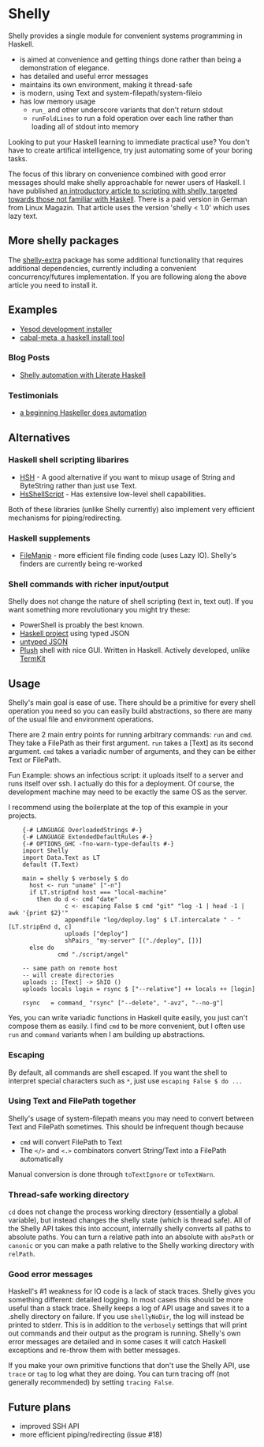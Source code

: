 # Shelly

Shelly provides a single module for convenient systems programming in Haskell.

* is aimed at convenience and getting things done rather than being a demonstration of elegance.
* has detailed and useful error messages
* maintains its own environment, making it thread-safe
* is modern, using Text and system-filepath/system-fileio
* has low memory usage
  * `run_` and other underscore variants that don't return stdout
  * `runFoldLines` to run a fold operation over each line rather than loading all of stdout into memory

Looking to put your Haskell learning to immediate practical use? You don't have to create artifical intelligence, try just automating some of your boring tasks.

The focus of this library on convenience combined with good error messages should make shelly approachable for newer users of Haskell.
I have published [an introductory article to scripting with shelly, targeted towards those not familiar with Haskell](http://www.linux-magazin.de/Online-Artikel/Shell-scripting-with-type-safety-using-Haskell/). There is a paid version in German from Linux Magazin.
That article uses the version 'shelly < 1.0' which uses lazy text.



## More shelly packages

The [shelly-extra](http://hackage.haskell.org/package/shelly-extra) package has some additional functionality that requires additional dependencies, currently including a convenient concurrency/futures implementation. If you are following along the above article you need to install it.


## Examples

* [Yesod development installer](https://github.com/yesodweb/scripts/blob/master/install.hs)
* [cabal-meta, a haskell install tool](https://github.com/yesodweb/cabal-meta/blob/master/main.hs)


### Blog Posts

* [Shelly automation with Literate Haskell](http://www.scholarslab.org/dh-developer/shell-programming-in-haskell-converting-s5-slides-to-pdf/)


### Testimonials

* [a beginning Haskeller does automation](http://www.reddit.com/r/haskell/comments/w86gu/my_current_job_task_is_boring_so_i_wrote_a_simple/)


## Alternatives

### Haskell shell scripting libarires

* [HSH](http://hackage.haskell.org/package/HSH) - A good alternative if you want to mixup usage of String and ByteString rather than just use Text.
* [HsShellScript](http://hackage.haskell.org/packages/archive/hsshellscript/3.1.0/doc/html/HsShellScript.html) - Has extensive low-level shell capabilities.

Both of these libraries (unlike Shelly currently) also implement very efficient mechanisms for piping/redirecting.

### Haskell supplements

* [FileManip](hackage.haskell.org/package/FileManip) - more efficient file finding code (uses Lazy IO). Shelly's finders are currently being re-worked

### Shell commands with richer input/output

Shelly does not change the nature of shell scripting (text in, text out).
If you want something more revolutionary you might try these:

* PowerShell is proably the best known.
* [Haskell project](https://github.com/pkamenarsky/ytools) using typed JSON
* [untyped JSON](https://github.com/benbernard/RecordStream)
* [Plush](https://github.com/mzero/plush) shell with nice GUI. Written in Haskell. Actively developed, unlike [TermKit](https://github.com/unconed/TermKit/)


## Usage

Shelly's main goal is ease of use.
There should be a primitive for every shell operation you need so you can easily build abstractions, so there are many of the usual file and environment operations.

There are 2 main entry points for running arbitrary commands: `run` and `cmd`.
They take a FilePath as their first argument. `run` takes a [Text] as its second argument.
`cmd` takes a variadic number of arguments, and they can be either Text or FilePath.

Fun Example: shows an infectious script: it uploads itself to a server and runs itself over ssh.
I actually do this for a deployment.
Of course, the development machine may need to be exactly the same OS as the server.

I recommend using the boilerplate at the top of this example in your projects.

~~~~~ {.haskell}
    {-# LANGUAGE OverloadedStrings #-}
    {-# LANGUAGE ExtendedDefaultRules #-}
    {-# OPTIONS_GHC -fno-warn-type-defaults #-}
    import Shelly
    import Data.Text as LT
    default (T.Text)

    main = shelly $ verbosely $ do
      host <- run "uname" ["-n"]
      if LT.stripEnd host === "local-machine"
        then do d <- cmd "date"
                c <- escaping False $ cmd "git" "log -1 | head -1 | awk '{print $2}'"
                appendfile "log/deploy.log" $ LT.intercalate " - " [LT.stripEnd d, c]
                uploads ["deploy"]
                shPairs_ "my-server" [("./deploy", [])]
      else do
              cmd "./script/angel"

    -- same path on remote host
    -- will create directories
    uploads :: [Text] -> ShIO ()
    uploads locals login = rsync $ ["--relative"] ++ locals ++ [login]

    rsync   = command_ "rsync" ["--delete", "-avz", "--no-g"]
~~~~~

Yes, you can write variadic functions in Haskell quite easily, you just can't compose them as easily.
I find `cmd` to be more convenient, but I often use `run` and `command` variants when I am building up abstractions.

### Escaping

By default, all commands are shell escaped.
If you want the shell to interpret special characters such as `*`, just use `escaping False $ do ...` 

### Using Text and FilePath together

Shelly's usage of system-filepath means you may need to convert between Text and FilePath sometimes.
This should be infrequent though because

* `cmd` will convert FilePath to Text
* The `</>` and `<.>` combinators convert String/Text into a FilePath automatically

Manual conversion is done through `toTextIgnore` or `toTextWarn`.


### Thread-safe working directory

`cd` does not change the process working directory (essentially a global variable), but instead changes the shelly state (which is thread safe).
All of the Shelly API takes this into account, internally shelly converts all paths to absolute paths. You can turn a relative path into an absolute with `absPath` or `canonic` or you can make a path relative to the Shelly working directory with `relPath`.


### Good error messages

Haskell's #1 weakness for IO code is a lack of stack traces.
Shelly gives you something different: detailed logging.
In most cases this should be more useful than a stack trace.
Shelly keeps a log of API usage and saves it to a .shelly directory on failure.
If you use `shellyNoDir`, the log will instead be printed to stderr.
This is in addition to the `verbosely` settings that will print out commands and their output as the program is running.
Shelly's own error messages are detailed and in some cases it will catch Haskell exceptions and re-throw them with better messages.

If you make your own primitive functions that don't use the Shelly API, use `trace` or `tag` to log what they are doing.
You can turn tracing off (not generally recommended) by setting `tracing False`.


## Future plans

* improved SSH API
* more efficient piping/redirecting (issue #18)
